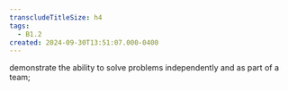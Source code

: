 ```yaml
---
transcludeTitleSize: h4
tags:
  - B1.2
created: 2024-09-30T13:51:07.000-0400
---
```

demonstrate the ability to solve problems independently and as part of a team; 